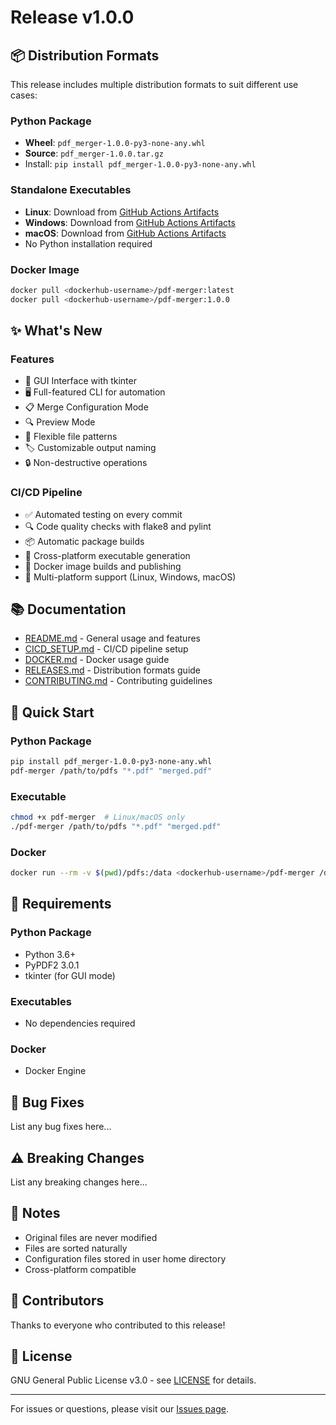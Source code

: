 # Release v1.0.0

## 📦 Distribution Formats

This release includes multiple distribution formats to suit different use cases:

### Python Package
- **Wheel**: `pdf_merger-1.0.0-py3-none-any.whl`
- **Source**: `pdf_merger-1.0.0.tar.gz`
- Install: `pip install pdf_merger-1.0.0-py3-none-any.whl`

### Standalone Executables
- **Linux**: Download from [GitHub Actions Artifacts](../../actions)
- **Windows**: Download from [GitHub Actions Artifacts](../../actions)
- **macOS**: Download from [GitHub Actions Artifacts](../../actions)
- No Python installation required

### Docker Image
```bash
docker pull <dockerhub-username>/pdf-merger:latest
docker pull <dockerhub-username>/pdf-merger:1.0.0
```

## ✨ What's New

### Features
- 🎯 GUI Interface with tkinter
- 🖥️ Full-featured CLI for automation
- 📋 Merge Configuration Mode
- 🔍 Preview Mode
- 📝 Flexible file patterns
- 🏷️ Customizable output naming
- 🔒 Non-destructive operations

### CI/CD Pipeline
- ✅ Automated testing on every commit
- 🔍 Code quality checks with flake8 and pylint
- 📦 Automatic package builds
- 🔨 Cross-platform executable generation
- 🐳 Docker image builds and publishing
- 🚀 Multi-platform support (Linux, Windows, macOS)

## 📚 Documentation

- [README.md](README.md) - General usage and features
- [CICD_SETUP.md](CICD_SETUP.md) - CI/CD pipeline setup
- [DOCKER.md](DOCKER.md) - Docker usage guide
- [RELEASES.md](RELEASES.md) - Distribution formats guide
- [CONTRIBUTING.md](CONTRIBUTING.md) - Contributing guidelines

## 🚀 Quick Start

### Python Package
```bash
pip install pdf_merger-1.0.0-py3-none-any.whl
pdf-merger /path/to/pdfs "*.pdf" "merged.pdf"
```

### Executable
```bash
chmod +x pdf-merger  # Linux/macOS only
./pdf-merger /path/to/pdfs "*.pdf" "merged.pdf"
```

### Docker
```bash
docker run --rm -v $(pwd)/pdfs:/data <dockerhub-username>/pdf-merger /data "*.pdf" "merged.pdf"
```

## 🔧 Requirements

### Python Package
- Python 3.6+
- PyPDF2 3.0.1
- tkinter (for GUI mode)

### Executables
- No dependencies required

### Docker
- Docker Engine

## 🐛 Bug Fixes

List any bug fixes here...

## ⚠️ Breaking Changes

List any breaking changes here...

## 📝 Notes

- Original files are never modified
- Files are sorted naturally
- Configuration files stored in user home directory
- Cross-platform compatible

## 🙏 Contributors

Thanks to everyone who contributed to this release!

## 📄 License

GNU General Public License v3.0 - see [LICENSE](LICENSE) for details.

---

For issues or questions, please visit our [Issues page](../../issues).

